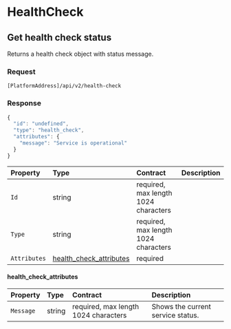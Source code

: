 <!-- AUTOMATICALLY GENERATED, DO NOT MODIFY -->
# HealthCheck

## Get health check status

Returns a health check object with status message.

### Request

`[PlatformAddress]/api/v2/health-check`

### Response

```javascript
{
  "id": "undefined",
  "type": "health_check",
  "attributes": {
    "message": "Service is operational"
  }
}
```

| Property | Type | Contract | Description |
| :-- | :-- | :-- | :-- |
| `Id` | string | required, max length 1024 characters |  |
| `Type` | string | required, max length 1024 characters |  |
| `Attributes` | [health_check_attributes](healthcheck.md#health_check_attributes) | required |  |

#### health_check_attributes

| Property | Type | Contract | Description |
| :-- | :-- | :-- | :-- |
| `Message` | string | required, max length 1024 characters | Shows the current service status. |
